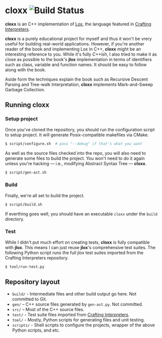 # cloxx ![Build Status](https://app.travis-ci.com/chanryu/cloxx.svg?branch=master)

__cloxx__ is an C++ implementation of [Lox](http://www.craftinginterpreters.com/the-lox-language.html), the language featured in [Crafting Interpreters](http://www.craftinginterpreters.com/).

__cloxx__ is a purely educational project for myself and thus it won't be vrery useful for building real-world applications. However, if you're another reader of the book and implementing Lox in C++, __cloxx__ might be an interesting reference to you. While it's fully _C++ish_, I also tried to make it as close as possible to the book's __jlox__ implementation in terms of identifiers such as class, variable and function names. It should be easy to follow along with the book.

Aside form the techniques explain the book such as Recursive Descent Parsing and Tree-walk Interpretation, __cloxx__ implements Mark-and-Sweep Garbage Collection.

## Running cloxx

### Setup project

Once you've cloned the repository, you should run the configuration script to setup project. It will generate Posix-compatible makefiles via CMake.

```bash
$ script/configure.sh  # pass "--debug" if that's what you want
```

As well as the source files checked into the repo, you will also need to generate some files to build the project. You won't need to do it again unless you're hacking — i.e., modifying Abstract Syntax Tree — __cloxx__.

```bash
$ script/gen-ast.sh
```

### Build

Finally, we're all set to build the project.

```bash
$ script/build.sh
```

If everthing goes well, you should have an executable `cloxx` under the `build` directory.

### Test

While I didn't put much effort on creating tests, __cloxx__ is fully compatible with __jlox__. This means I can just reuse __jlox__'s comprehensive test suites. The following Python script runs the full jlox test suites imported from the Crafting Interpreters repository.

```bash
$ tool/run-test.py
```

## Repository layout

- `build/` - Intermediate files and other build output go here. Not committed to Git.
- `gen/` – C++ source files generated by `gen-ast.py`. Not committed.
- `src/` – Most of the C++ source files.
- `test/` - Test suite files imported from [Crafting Interpreters](https://github.com/munificent/craftinginterpreters).
- `tool/` - Mostly, Python scripts for generating files and unit testing.
- `scripts/` - Shell scripts to configure the projects, wrapper of the above Python scripts, and etc.
